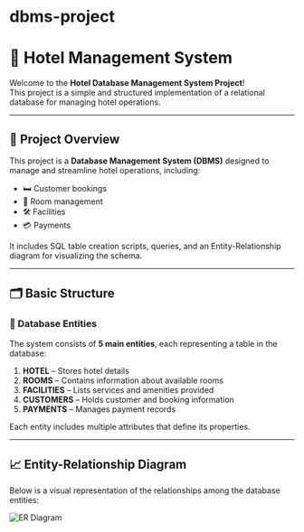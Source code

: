 # dbms-project
# 🏨 Hotel Management System

Welcome to the **Hotel Database Management System Project**!  
This project is a simple and structured implementation of a relational database for managing hotel operations.


---

## 📌 Project Overview

This project is a **Database Management System (DBMS)** designed to manage and streamline hotel operations, including:

- 🛏️ Customer bookings  
- 🚪 Room management  
- 🛠️ Facilities  
- 💳 Payments  

It includes SQL table creation scripts, queries, and an Entity-Relationship diagram for visualizing the schema.

---

## 🗂️ Basic Structure

### 📘 Database Entities

The system consists of **5 main entities**, each representing a table in the database:

1. **HOTEL** – Stores hotel details  
2. **ROOMS** – Contains information about available rooms  
3. **FACILITIES** – Lists services and amenities provided  
4. **CUSTOMERS** – Holds customer and booking information  
5. **PAYMENTS** – Manages payment records  

Each entity includes multiple attributes that define its properties.

---

## 📈 Entity-Relationship Diagram

Below is a visual representation of the relationships among the database entities:

![ER Diagram](path/to/er-diagram.png)
